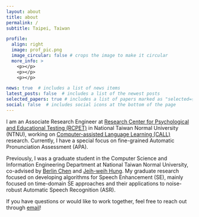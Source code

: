 ```yaml
---
layout: about
title: about
permalink: /
subtitle: Taipei, Taiwan

profile:
  align: right
  image: prof_pic.png
  image_circular: false # crops the image to make it circular
  more_info: >
    <p></p>
    <p></p>
    <p></p>

news: true  # includes a list of news items
latest_posts: false  # includes a list of the newest posts
selected_papers: true # includes a list of papers marked as "selected={true}"
social: false  # includes social icons at the bottom of the page
---
```


I am an Associate Research Engineer at [Research Center for Psychological and Educational Testing (RCPET)](https://en.ntnu.edu.tw/p-centerrcp.php) in National Taiwan Normal University (NTNU), working on [Computer-assisted Language Learning (CALL)](https://en.wikipedia.org/wiki/Computer-assisted_language_learning) research. Currently, I have a special focus on fine-grained Automatic Pronunciation Assessment (APA).

Previously, I was a graduate student in the Computer Science and Information Engineering Department at National Taiwan Normal University, co-advised by [Berlin Chen](https://scholar.google.com.tw/citations?user=-2c31OsAAAAJ&hl=en) and [Jeih-weih Hung](https://scholar.google.com/citations?user=hDNxuvYAAAAJ&hl=zh-TW). My graduate research focused on developing algorithms for Speech Enhancement (SE), mainly focused on time-domain SE approaches and their applications to noise-robust Automatic Speech Recognition (ASR).

If you have questions or would like to work together, feel free to reach out through [email](mailto:fuann@ntnu.edu.tw)!